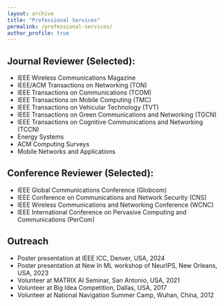 ```yaml
---
layout: archive
title: "Professional Services"
permalink: /professional-services/
author_profile: true
---
```


Journal Reviewer (Selected):
------
- IEEE Wireless Communications Magazine
- IEEE/ACM Transactions on Networking (TON)
- IEEE Transactions on Communications (TCOM)
- IEEE Transactions on Mobile Computing (TMC)
- IEEE Transactions on Vehicular Technology (TVT)
- IEEE Transactions on Green Communications and Networking (TGCN)
- IEEE Transactions on Cognitive Communications and Networking (TCCN)
- Energy Systems
- ACM Computing Surveys
- Mobile Networks and Applications 


Conference Reviewer (Selected):
------
- IEEE Global Communications Conference (Globcom)
- IEEE Conference on Communications and Network Security (CNS)
- IEEE Wireless Communications and Networking Conference (WCNC)
- IEEE International Conference on Pervasive Computing and Communications (PerCom)


Outreach
------
- Poster presentation at IEEE ICC, Denver, USA, 2024
- Poster presentation at New In ML workshop of NeurIPS, New Orleans, USA, 2023
- Volunteer at MATRIX AI Seminar, San Antonio, USA, 2021
- Volunteer at Big Idea Competition, Dallas, USA, 2017
- Volunteer at National Navigation Summer Camp, Wuhan, China, 2012

